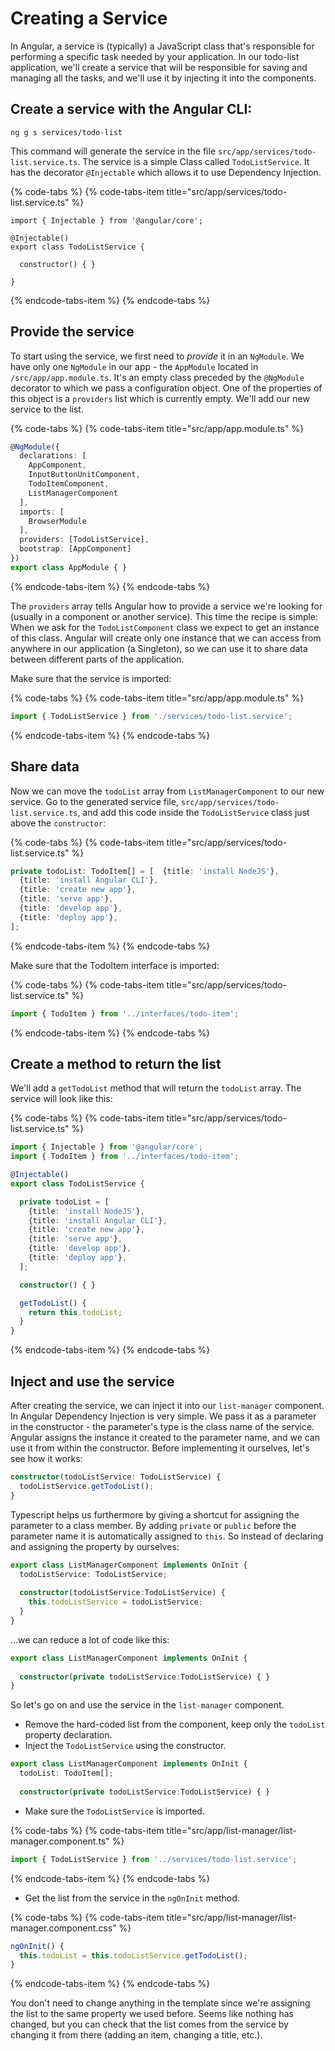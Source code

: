 # Creating a Service

In Angular, a service is \(typically\) a JavaScript class that's responsible for performing a specific task needed by your application. In our todo-list application, we'll create a service that will be responsible for saving and managing all the tasks, and we'll use it by injecting it into the components.

## Create a service with the Angular CLI:

```text
ng g s services/todo-list
```

This command will generate the service in the file `src/app/services/todo-list.service.ts`. The service is a simple Class called `TodoListService`. It has the decorator `@Injectable` which allows it to use Dependency Injection.

{% code-tabs %}
{% code-tabs-item title="src/app/services/todo-list.service.ts" %}
```text
import { Injectable } from '@angular/core';

@Injectable()
export class TodoListService {

  constructor() { }

}
```
{% endcode-tabs-item %}
{% endcode-tabs %}

## Provide the service

To start using the service, we first need to _provide_ it in an `NgModule`. We have only one `NgModule` in our app - the `AppModule` located in `/src/app/app.module.ts`. It's an empty class preceded by the `@NgModule` decorator to which we pass a configuration object. One of the properties of this object is a `providers` list which is currently empty. We'll add our new service to the list. 

{% code-tabs %}
{% code-tabs-item title="src/app/app.module.ts" %}
```typescript
@NgModule({
  declarations: [
    AppComponent,
    InputButtonUnitComponent,
    TodoItemComponent,
    ListManagerComponent
  ],
  imports: [
    BrowserModule
  ],
  providers: [TodoListService],
  bootstrap: [AppComponent]
})
export class AppModule { }
```
{% endcode-tabs-item %}
{% endcode-tabs %}

The `providers` array tells Angular how to provide a service we're looking for \(usually in a component or another service\). This time the recipe is simple: When we ask for the `TodoListComponent` class we expect to get an instance of this class. Angular will create only one instance that we can access from anywhere in our application \(a Singleton\), so we can use it to share data between different parts of the application.

Make sure that the service is imported:

{% code-tabs %}
{% code-tabs-item title="src/app/app.module.ts" %}
```typescript
import { TodoListService } from './services/todo-list.service';
```
{% endcode-tabs-item %}
{% endcode-tabs %}

## Share data

Now we can move the `todoList` array from `ListManagerComponent` to our new service. Go to the generated service file, `src/app/services/todo-list.service.ts`, and add this code inside the `TodoListService` class just above the `constructor`:

{% code-tabs %}
{% code-tabs-item title="src/app/services/todo-list.service.ts" %}
```typescript
private todoList: TodoItem[] = [  {title: 'install NodeJS'},
  {title: 'install Angular CLI'},
  {title: 'create new app'},
  {title: 'serve app'},
  {title: 'develop app'},
  {title: 'deploy app'},
];
```
{% endcode-tabs-item %}
{% endcode-tabs %}

Make sure that the TodoItem interface is imported:

{% code-tabs %}
{% code-tabs-item title="src/app/services/todo-list.service.ts" %}
```typescript
import { TodoItem } from '../interfaces/todo-item';
```
{% endcode-tabs-item %}
{% endcode-tabs %}

## Create a method to return the list

We'll add a `getTodoList` method that will return the `todoList` array. The service will look like this:

{% code-tabs %}
{% code-tabs-item title="src/app/services/todo-list.service.ts" %}
```typescript
import { Injectable } from '@angular/core';
import { TodoItem } from '../interfaces/todo-item';

@Injectable()
export class TodoListService {

  private todoList = [
    {title: 'install NodeJS'},
    {title: 'install Angular CLI'},
    {title: 'create new app'},
    {title: 'serve app'},
    {title: 'develop app'},
    {title: 'deploy app'},
  ];

  constructor() { }

  getTodoList() {
    return this.todoList;
  }
}
```
{% endcode-tabs-item %}
{% endcode-tabs %}

## Inject and use the service

After creating the service, we can inject it into our `list-manager` component. In Angular Dependency Injection is very simple. We pass it as a parameter in the constructor - the parameter's type is the class name of the service. Angular assigns the instance it created to the parameter name, and we can use it from within the constructor. Before implementing it ourselves, let's see how it works:

```typescript
constructor(todoListService: TodoListService) {
  todoListService.getTodoList();
}
```

Typescript helps us furthermore by giving a shortcut for assigning the parameter to a class member. By adding `private` or `public` before the parameter name it is automatically assigned to `this`. So instead of declaring and assigning the property by ourselves: 

```typescript
export class ListManagerComponent implements OnInit {
  todoListService: TodoListService;
  
  constructor(todoListService:TodoListService) { 
    this.todoListService = todoListService;
  }
}
```

...we can reduce a lot of code like this:

```typescript
export class ListManagerComponent implements OnInit {
  
  constructor(private todoListService:TodoListService) { }
}
```

So let's go on and use the service in the `list-manager` component.

* Remove the hard-coded list from the component, keep only the `todoList` property declaration.
* Inject the `TodoListService` using the constructor. 

```typescript
export class ListManagerComponent implements OnInit {
  todoList: TodoItem[];
  
  constructor(private todoListService:TodoListService) { }
```

* Make sure the `TodoListService` is imported.

{% code-tabs %}
{% code-tabs-item title="src/app/list-manager/list-manager.component.ts" %}
```typescript
import { TodoListService } from '../services/todo-list.service';
```
{% endcode-tabs-item %}
{% endcode-tabs %}

* Get the list from the service in the `ngOnInit` method.

{% code-tabs %}
{% code-tabs-item title="src/app/list-manager/list-manager.component.css" %}
```typescript
ngOnInit() {
  this.todoList = this.todoListService.getTodoList();
}
```
{% endcode-tabs-item %}
{% endcode-tabs %}

You don't need to change anything in the template since we're assigning the list to the same property we used before. Seems like nothing has changed, but you can check that the list comes from the service by changing it from there \(adding an item, changing a title, etc.\).

